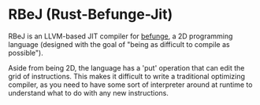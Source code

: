 # RBeJ (Rust-Befunge-Jit)
RBeJ is an LLVM-based JIT compiler for [befunge](https://esolangs.org/wiki/Befunge), a 2D programming language (designed with the goal of "being as difficult to compile as possible").

Aside from being 2D, the language has a 'put' operation that can edit the grid of instructions. This makes it difficult to write a traditional optimizing compiler, as you need to have some sort of interpreter around at runtime to understand what to do with any new instructions.
